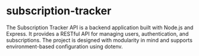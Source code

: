 # subscription-tracker
The Subscription Tracker API is a backend application built with Node.js and Express. It provides a RESTful API for managing users, authentication, and subscriptions. The project is designed with modularity in mind and supports environment-based configuration using dotenv.
